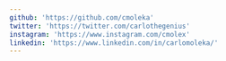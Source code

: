 ```yaml
---
github: 'https://github.com/cmoleka'
twitter: 'https://twitter.com/carlothegenius'
instagram: 'https://www.instagram.com/cmolex'
linkedin: 'https://www.linkedin.com/in/carlomoleka/'
---
```

